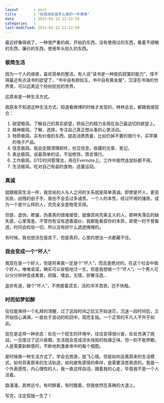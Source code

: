 ```yaml
---
layout       : post
title        : "和我相处是多么难的一件事情"
date         : 2015-01-13 12:52:59
categories   : 
last-modified: 2015-01-11 12:52:59
---
```

最近好像得病了，一种很严重的病，开始扔东西，没有使用过的东西，看着不顺眼的东西，廉价的东西，使用年头较久的东西。

### 极简生活

因为一个人的缘故，喜欢简单的整洁，有人说“读书是一种抵抗寂寞的能力”，怪不得最近有点读书的欲望了，“书中自有颜如玉，书中自有黄金屋”，沉浸在书海的世界里，可以远离这个纷纷扰扰的世界。

这原来是一种生活方式。

我原本不知道这种生活方式，知道看微博的时候才发现的，林林总总，都跟我很契合：
1. 欲望极简。了解自己的真实欲望，把自己的精力全用在自己最迫切的欲望上。
2. 精神极简。了解，选择，专注自己真正想从事的心里活动。
3. 物质极简。买有价值的东西，提高消费质量，比如仍掉不要的银行卡，买苹果的电子产品。
4. 信息极简。我会定期清理邮件，社交信息，收藏的文章、笔记。
5. 表达极简。说最简单的话，不加修饰，慎言慎行。
6. 工作极简。GTD时间管理法，用在Evernote上。工作中居然连鼠标都不用。
7. 生活极简。吃对自己有益的食物，适量运动。

### 真诚

就跟极简生活一样，我崇尚的人与人之间的关系就是简单真诚。即使是坏人，更恶劣些，凶残的刽子手，我也不会去过多谴责。一个人的本性，经过环境的锤炼，成为一个是什么样的人，完完全全是物竞天择。

但是，虚伪，欺骗，伪善真的很难接受，就像崇尚完美主义的人，那种失落后的缺失感，心里落差。不管你有没有遮着面纱，我都能看穿你的本质，即使一时不曾看透，时间会检验一切，所以没有好什么遮遮掩掩的。

有时候，我也想活在面具下，但是真的，心里的想法一点都藏不住。


### 我会变成一个“坏人”

我现在是一个好人，但是将来我一定是个“坏人”，而且是绝对的。在这个社会中做个好人，唯唯诺诺，确实可以安稳地过一生，但是我想做一个“坏人”。一个男人可以分分钟钟变成禽兽，骄躁，嗜血，无情，骄奢淫逸...

盗亦有道，做个“坏人”，不用披着谎言，活的洋洋洒洒，岂不快哉。

### 时而如梦如醉

往往能保持一个礼拜的清醒，过了这段时间之后又开始迷茫，沉迷一段时间后，又开始信心满满，一直处于波动的轮回中，周而复始。一个正常的平凡人不外乎如此。

现在是这样一种状态：处在一个陌生的环境中，往往变得很兴奋，处处充满了挑战，一旦度过了这兴奋期，生活就会变成流水线般的枯燥乏味，但一刻不能停歇。人是需要新鲜感的，不断地刺激身体中的每个细胞。

是时候换一种生活方式了，学会去旅游，放飞心情。但是如何逃离原来的生活模式，如何背离原来的生活轨迹，如何避免感情的牵绊，是需要深思熟虑的。我是一个外表感性，内心理性的人，我一直这样自诩，跟着我的心走，毕竟我不是一个人活着。

路漫漫，其修远兮。有时醉着，有时醒着，但我依然在真确的大道上。

写完，注定孤独一生了！





